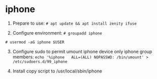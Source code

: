 # iphone
1. Prepare to use:
`# apt update && apt install zenity ifuse`

2. Configure environment:
`# groupadd iphone`

`# usermod -aG iphone $USER`
 
3. Configure sudo to permit umount iphone device only iphone group members:
`echo '%iphone   ALL=(ALL) NOPASSWD: /bin/umount' > /etc/sudoers.d/99_iphone`
	 	
4. Install copy script to /usr/local/sbin/iphone
